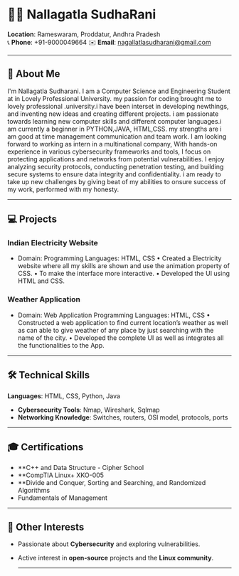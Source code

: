 # 👨‍💻 Nallagatla SudhaRani

**Location**: Rameswaram, Proddatur, Andhra Pradesh  
📞 **Phone**: +91-9000049664 
✉️ **Email**: nagallatlasudharani@gmail.com

---

## 🌟 About Me

 I'm Nallagatla Sudharani. I am a Computer Science and Engineering Student at in Lovely Professional University. my passion for coding  brought me to  lovely professional .university.i have been interset in developing newthings, and inventing new ideas and creating different projects. i am passionate towards learning new computer skills and different computer languages.i am currently a beginner in PYTHON,JAVA, HTML,CSS.   my strengths are i am good at time management  communication  and team work. I am looking  forward to working as intern in a multinational company, With hands-on experience in various cybersecurity frameworks and tools, I focus on protecting applications and networks from potential vulnerabilities. I enjoy analyzing security protocols, conducting penetration testing, and building secure systems to ensure data integrity and confidentiality. i am ready to take up new challenges by giving beat of my abilities to
onsure success of my work, performed with  my honesty. 

---

## 💻 Projects

### Indian Electricity Website
- Domain: Programming Languages: HTML, CSS
•	Created a Electricity website where all my skills are shown and use the animation property of CSS.
•	To make the interface more interactive.
•	Developed the UI using HTML and CSS.

### Weather Application	
- Domain: Web Application Programming Languages: HTML, CSS
•	Constructed a web application to find current location’s weather as well as can able to give weather of any place by just searching with the name of the city.
•	Developed the complete UI as well as integrates all the functionalities to the App.

---

## 🛠️ Technical Skills

**Languages**: HTML, CSS, Python, Java
- **Cybersecurity Tools**: Nmap, Wireshark, Sqlmap
- **Networking Knowledge**: Switches, routers, OSI model, protocols, ports

----

## 🎓 Certifications

- **C++ and Data Structure - Cipher School
- **CompTIA Linux+ XKO-005
- **Divide and Conquer, Sorting and Searching, and Randomized Algorithms
- Fundamentals of Management

---

## 🚀 Other Interests

- Passionate about **Cybersecurity** and exploring vulnerabilities.
- Active interest in **open-source** projects and the **Linux community**.

  ---
